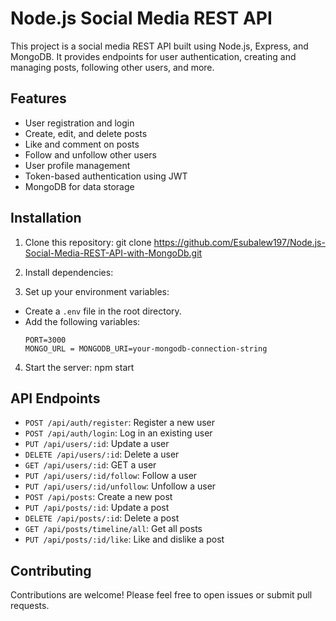 # Node.js Social Media REST API

This project is a social media REST API built using Node.js, Express, and MongoDB. It provides endpoints for user authentication, creating and managing posts, following other users, and more.

## Features
- User registration and login
- Create, edit, and delete posts
- Like and comment on posts
- Follow and unfollow other users
- User profile management
- Token-based authentication using JWT
- MongoDB for data storage

## Installation
1. Clone this repository:
git clone https://github.com/Esubalew197/Node.js-Social-Media-REST-API-with-MongoDb.git

2. Install dependencies:

3. Set up your environment variables:
- Create a `.env` file in the root directory.
- Add the following variables:
  ```
  PORT=3000
  MONGO_URL = MONGODB_URI=your-mongodb-connection-string
  ```

4. Start the server:
npm start

## API Endpoints
- `POST /api/auth/register`: Register a new user
- `POST /api/auth/login`: Log in an existing user
- `PUT /api/users/:id`: Update a user
- `DELETE /api/users/:id`: Delete a user
- `GET /api/users/:id`: GET a user
- `PUT /api/users/:id/follow`: Follow a user
- `PUT /api/users/:id/unfollow`: Unfollow a user
- `POST /api/posts`: Create a new post
- `PUT /api/posts/:id`: Update a post
- `DELETE /api/posts/:id`: Delete a post
- `GET /api/posts/timeline/all`: Get all posts
- `PUT /api/posts/:id/like`: Like and dislike a post

## Contributing
Contributions are welcome! Please feel free to open issues or submit pull requests.
